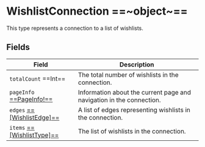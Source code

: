 # WishlistConnection ==~object~==

This type represents a connection to a list of wishlists.

## Fields

| Field                                                             | Description                                                                   |
| ---------------------------------------------------------------   | ----------------------------------------------------------------------------- |
| `totalCount`  ==Int==                                             | The total number of wishlists in the connection.                              |
| `pageInfo` [ ==PageInfo!== ](../../Catalog/objects/PageInfo.md)   | Information about the current page and navigation in the connection.          |
| `edges` [ ==[WishlistEdge]== ](wishlist-edge.md)                  | A list of edges representing wishlists in the connection.                     |
| `items` [ ==[WishlistType]== ](wishlist-type.md)                  | The list of wishlists in the connection.                                      |
